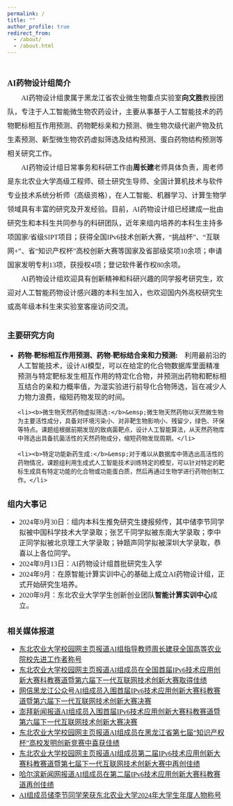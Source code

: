 ```yaml
---
permalink: /
title: ""
author_profile: true
redirect_from: 
  - /about/
  - /about.html
---
```

&nbsp;
<br/>
<p style="line-height:2.0">
<font face="微软雅黑" size=3>
<font face="微软雅黑" size=4><b>AI药物设计组简介</b></font>
<br>
&emsp;&emsp;AI药物设计组隶属于黑龙江省农业微生物重点实验室<b>向文胜</b>教授团队，专注于人工智能微生物农药设计，主要从事基于人工智能技术的药物靶标相互作用预测、药物靶标亲和力预测、微生物次级代谢产物及抗生素预测、新型微生物农药虚拟筛选及结构预测、蛋白药物结构预测等相关研究工作。<br>
&emsp;&emsp;AI药物设计组日常事务和科研工作由<b>周长建</b>老师具体负责，周老师是东北农业大学高级工程师、硕士研究生导师、全国计算机技术与软件专业技术系统分析师（高级资格），在人工智能、机器学习、计算生物学领域具有丰富的研究及开发经验。目前，AI药物设计组已经建成一批由研究生和本科生共同参与的科研团队，近年来组内培养的本科生主持多项国家/省级SIPT项目；获得全国IPv6技术创新大赛，“挑战杯”、“互联网+”、省“知识产权杯”高校创新大赛等国家及省部级奖项10余项；申请国家发明专利13项，获授权4项；登记软件著作权80余项。<br>
&emsp;&emsp;AI药物设计组欢迎具有创新精神和科研兴趣的同学报考研究生，欢迎对人工智能药物设计感兴趣的本科生加入，也欢迎国内外高校研究生或高年级本科生来实验室客座访问交流。<br>

<br>
<font face="微软雅黑" size=4><b>主要研究方向</b></font>
<ul>
	<li><b>药物-靶标相互作用预测、药物-靶标结合亲和力预测:</b>&emsp;利用最前沿的人工智能技术，设计AI模型，可以在给定的化合物数据库里面精准预测与特定靶标发生相互作用的特定化合物，并预测出药物和靶标相互结合的亲和力概率值，为湿实验进行前导化合物筛选，旨在减少人力物力浪费，缩短药物发现的时间。</li>

	<li><b>微生物天然药物虚拟筛选:</b>&emsp;微生物天然药物以天然微生物为主要活性成分，具备对环境污染小、对非靶生物影响小、残留少，绿色、环保等特点。课题组根据前期发现的致病菌靶点，设计人工智能算法，从天然药物库中筛选出具备抗菌活性的天然药物成分，缩短药物发现周期。</li>

	<li><b>特定功能新药生成:</b>&emsp;对于难以从数据库中筛选出高活性的药物情况，课题组利用生成式人工智能技术训练特定的模型，可以针对特定的靶标生成具有特定功能的化合物或功能蛋白质，然后再通过生物学进行药物创制工作。</li>
 </ul>
<br>
<font face="微软雅黑" size=4><b>组内大事记</b></font>
<ul>
	<li>2024年9月30日：组内本科生推免研究生捷报频传，其中储李节同学拟被中国科学技术大学录取；张艺千同学拟被东南大学录取；李中正同学拟被北京理工大学录取；钟题声同学拟被深圳大学录取，恭喜以上各位同学。</li>	
	<li>2024年9月13日：AI药物设计组首批研究生入学</li>	
	<li>2024年9月：在原智能计算实训中心的基础上成立AI药物设计组，正式开始研究生培养。</li>	
	<li>2020年9月：东北农业大学学生创新创业团队<b>智能计算实训中心</b>成立。</li>
</ul>
<br>
<font face="微软雅黑" size=4><b>相关媒体报道</b></font>
<ul>
  <li><a href="https://www.neau.edu.cn/info/1041/17070.htm">东北农业大学校园网主页报道AI组指导教师周长建获全国高等农业院校先进工作者称号</a></li>
  <li><a href="https://www.neau.edu.cn/info/1041/17085.htm">东北农业大学校园网主页报道AI组成员在全国首届IPv6技术应用创新大赛科教赛道暨第六届下一代互联网技术创新大赛取得佳绩</a></li>
  <li><a href="https://mp.weixin.qq.com/s/fMENgNIxjrtVjFPZmQlY8Q">网信黑龙江公众号AI组成员入围首届IPv6技术应用创新大赛科教赛道暨第六届下一代互联网技术创新大赛决赛</a></li>
  <li><a href="https://m.thepaper.cn/baijiahao_20865663">澎拜新闻报道AI组成员入围首届IPv6技术应用创新大赛科教赛道暨第六届下一代互联网技术创新大赛决赛</a></li>
  <li><a href="https://www.neau.edu.cn/info/1041/15578.htm">东北农业大学校园网主页报道AI组成员在黑龙江省第七届“知识产权杯”高校发明创新竞赛中喜获佳绩</a></li>
  <li><a href="https://www.neau.edu.cn/info/1057/26556.htm">东北农业大学校园网主页报道AI组成员第二届IPv6技术应用创新大赛科教赛道暨第七届下一代互联网技术创新大赛中再创佳绩</a></li>
  <li><a href="https://www.my399.com/2024/11-18/n1KA65GD.html">哈尔滨新闻网报道AI组成员在第二届IPv6技术应用创新大赛科教赛道再创佳绩</a></li>
  <li><a href="https://www.neau.edu.cn/info/1057/26665.htm">AI组成员储李节同学荣获东北农业大学2024年大学生年度人物称号</a></li>
</ul>






